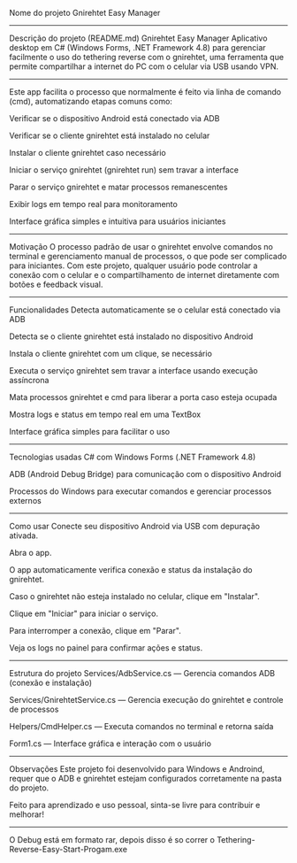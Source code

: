 Nome do projeto
Gnirehtet Easy Manager

---

Descrição do projeto (README.md)
Gnirehtet Easy Manager
Aplicativo desktop em C# (Windows Forms, .NET Framework 4.8) para gerenciar facilmente o uso do tethering reverse com o gnirehtet, uma ferramenta que permite compartilhar a internet do PC com o celular via USB usando VPN.

----

Este app facilita o processo que normalmente é feito via linha de comando (cmd), automatizando etapas comuns como:

Verificar se o dispositivo Android está conectado via ADB

Verificar se o cliente gnirehtet está instalado no celular

Instalar o cliente gnirehtet caso necessário

Iniciar o serviço gnirehtet (gnirehtet run) sem travar a interface

Parar o serviço gnirehtet e matar processos remanescentes

Exibir logs em tempo real para monitoramento

Interface gráfica simples e intuitiva para usuários iniciantes


-----
Motivação
O processo padrão de usar o gnirehtet envolve comandos no terminal e gerenciamento manual de processos, o que pode ser complicado para iniciantes. Com este projeto, qualquer usuário pode controlar a conexão com o celular e o compartilhamento de internet diretamente com botões e feedback visual.


---
Funcionalidades
Detecta automaticamente se o celular está conectado via ADB

Detecta se o cliente gnirehtet está instalado no dispositivo Android

Instala o cliente gnirehtet com um clique, se necessário

Executa o serviço gnirehtet sem travar a interface usando execução assíncrona

Mata processos gnirehtet e cmd para liberar a porta caso esteja ocupada

Mostra logs e status em tempo real em uma TextBox

Interface gráfica simples para facilitar o uso

----

Tecnologias usadas
C# com Windows Forms (.NET Framework 4.8)

ADB (Android Debug Bridge) para comunicação com o dispositivo Android

Processos do Windows para executar comandos e gerenciar processos externos

----

Como usar
Conecte seu dispositivo Android via USB com depuração ativada.

Abra o app.

O app automaticamente verifica conexão e status da instalação do gnirehtet.

Caso o gnirehtet não esteja instalado no celular, clique em "Instalar".

Clique em "Iniciar" para iniciar o serviço.

Para interromper a conexão, clique em "Parar".

Veja os logs no painel para confirmar ações e status.


----

Estrutura do projeto
Services/AdbService.cs — Gerencia comandos ADB (conexão e instalação)

Services/GnirehtetService.cs — Gerencia execução do gnirehtet e controle de processos

Helpers/CmdHelper.cs — Executa comandos no terminal e retorna saída

Form1.cs — Interface gráfica e interação com o usuário


-----

Observações
Este projeto foi desenvolvido para Windows e Androind, requer que o ADB e gnirehtet estejam configurados corretamente na pasta do projeto.

Feito para aprendizado e uso pessoal, sinta-se livre para contribuir e melhorar!

---


O Debug está em formato rar, depois disso é so correr o Tethering-Reverse-Easy-Start-Progam.exe

